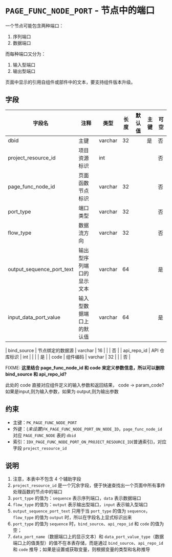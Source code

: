 # `PAGE_FUNC_NODE_PORT` - 节点中的端口

一个节点可能包含两种端口：

1. 序列端口
2. 数据端口

而每种端口又分为：

1. 输入型端口
2. 输出型端口

页面中显示的引用自组件或部件中的文本，要支持组件版本升级。

## 字段

| 字段名                    | 注释                     | 类型    | 长度 | 默认值 | 主键 | 可空 |
| ------------------------- | ------------------------ | ------- | ---- | ------ | ---- | ---- |
| dbid                      | 主键                     | varchar | 32   |        | 是   | 否   |
| project_resource_id       | 项目资源标识             | int     |      |        |      | 否   |
| page_func_node_id         | 页面函数节点标识         | varchar | 32   |        |      | 否   |
| port_type                 | 端口类型                 | varchar | 32   |        |      | 否   |
| flow_type                 | 数据流方向               | varchar | 32   |        |      | 否   |
| output_sequence_port_text | 输出型序列端口的显示文本 | varchar | 64   |        |      | 是   |
| input_data_port_value     | 输入型数据端口上的默认值 | varchar | 64   |        |      | 是   |

| bind_source               | 节点绑定的数据源         | varchar | 16   |        |      | 否   |
| api_repo_id               | API 仓库标识             | int     |      |        |      | 是   |
| code                      | 组件编码                 | varchar | 32   |        |      | 否   |

FIXME: __这里结合 page_func_node_id 和 code 来定义参数信息，所以可以删除 bind_source 和 api_repo_id?__

此处的 code 直接对应组件定义的输入参数和返回结果， code -> param_code? 如果是input,则为输入参数，如果为 output,则为输出参数

## 约束

* 主键：`PK_PAGE_FUNC_NODE_PORT`
* 外键：(*未设置*)`FK_PAGE_FUNC_NODE_PORT_ON_NODE_ID`，`page_func_node_id` 对应 `PAGE_FUNC_NODE` 表的 `dbid`
* 索引：`IDX_PAGE_FUNC_NODE_PORT_ON_PROJECT_RESOURCE_ID`(普通索引)，对应字段 `project_resource_id`

## 说明

1. 注意，本表中不包含 4 个辅助字段
2. `project_resource_id` 是一个冗余字段，便于快速查找出一个页面中所有事件处理函数的节点中的端口
3. `port_type` 的值为：`sequence` 表示序列端口，`data` 表示数据端口
4. `flow_type` 的值为：`output` 表示输出型端口，`input` 表示输入型端口
5. `output_sequence_port_text` 只用于当 `port_type` 的值为 `sequence`，`flow_type` 的值为 `output` 时，所以在字段名上显式标识出来
6. `port_type` 的值为 `sequence` 时，`bind_source`、`api_repo_id` 和 `code` 的值为空；
7. `data_port_name`（数据端口上的显示文本）和 `data_port_value_type`（数据端口上的值类型）的值不在本表存储，而是通过 `bind_source`、`api_repo_id` 和 `code` 推导；如果是设置或获取变量，则根据变量的类型和名称推导
